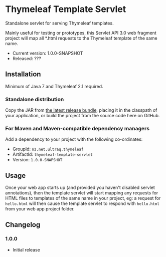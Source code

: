 
Thymeleaf Template Servlet
==========================

Standalone servlet for serving Thymeleaf templates.

Mainly useful for testing or prototypes, this Servlet API 3.0 web fragment
project will map all \*.html requests to the Thymeleaf template of the same
name.

 - Current version: 1.0.0-SNAPSHOT
 - Released: ???


Installation
------------

Minimum of Java 7 and Thymeleaf 2.1 required.

### Standalone distribution
Copy the JAR from [the latest release bundle](https://github.com/ultraq/thymeleaf-template-servlet/releases),
placing it in the classpath of your application, or build the project from the
source code here on GitHub.

### For Maven and Maven-compatible dependency managers
Add a dependency to your project with the following co-ordinates:

 - GroupId: `nz.net.ultraq.thymeleaf`
 - ArtifactId: `thymeleaf-template-servlet`
 - Version: `1.0.0-SNAPSHOT`


Usage
-----

Once your web app starts up (and provided you haven't disabled servlet
annotations), then the template servlet will start mapping any requests for HTML
files to templates of the same name in your project, eg: a request for `hello.html`
will then cause the template servlet to respond with `hello.html` from your web
app project folder.


Changelog
---------

### 1.0.0
 - Initial release
